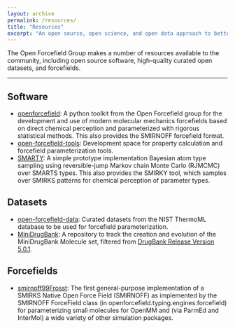 ```yaml
---
layout: archive
permalink: /resources/
title: "Resources"
excerpt: "An open source, open science, and open data approach to better biomolecular forcefields"
---
```


The Open Forcefield Group makes a number of resources available to the community, including open source software, high-quality curated open datasets, and forcefields.

---

## Software

- [openforcefield](https://github.com/open-forcefield-group/openforcefield): A python toolkit from the Open Forcefield group for the development and use of modern molecular mechanics forcefields based on direct chemical perception and parameterized with rigorous statistical methods. This also provides the SMIRNOFF forcefield format. 
- [open-forcefield-tools](https://github.com/open-forcefield-group/open-forcefield-tools): Development space for property calculation and forcefield parameterization tools.
- [SMARTY](https://github.com/open-forcefield-group/smarty): A simple prototype implementation Bayesian atom type sampling using reversible-jump Markov chain Monte Carlo (RJMCMC) over SMARTS types. This also provides the SMIRKY tool, which samples over SMIRKS patterns for chemical perception of parameter types.

## Datasets

- [open-forcefield-data](https://github.com/open-forcefield-group/open-forcefield-data): Curated datasets from the NIST ThermoML database to be used for forcefield parameterization.
- [MiniDrugBank](https://github.com/open-forcefield-group/MiniDrugBank): A repository to track the creation and evolution of the MiniDrugBank Molecule set, filtered from [DrugBank Release Version 5.0.1](https://www.drugbank.ca/releases/5-0-1).

## Forcefields

- [smirnoff99Frosst](https://github.com/open-forcefield-group/smirnoff99Frosst): The first general-purpose implementation of a SMIRKS Native Open Force Field (SMIRNOFF) as implemented by the SMIRNOFF ForceField class (in openforcefield.typing.engines.forcefield) for parameterizing small molecules for OpenMM and (via ParmEd and InterMol) a wide variety of other simulation packages.
